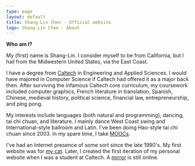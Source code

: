 ```yaml
---
type: page
layout: default
title: Shang-Lin Chen - Official website
logo: Shang-Lin Chen - About
---
```


**Who am I?**

My (first) name is Shang-Lin. I consider myself to be from California, but I hail from the Midwestern United States, via the East Coast. 

I have a degree from [Caltech](http://caltech.edu) in Engineering and Applied Sciences. I would have majored in Computer Science if Caltech had offered it as a major back then. After surviving the infamous Caltech core curriculum, my coursework included computer graphics, French literature in translation, Spanish, Chinese, medieval history, political science, financial law, entrepreneurship, and ping pong.

My interests include languages (both natural and programming), dancing, tai chi chuan, and literature. I mainly dance West Coast swing and International-style ballroom and Latin. I've been doing Hao-style tai chi chuan since 2003. In my spare time, I take [MOOCs](https://en.wikipedia.org/wiki/Massive_open_online_course). 

I've had an Internet presence of some sort since the late 1990's. My first website was for [my cat](http://web.archive.org/web/20050430080829/http://hometown.aol.com/ashino2020/). Later, I created the first iteration of my personal website when I was a student at Caltech. A [mirror](http://shangril.freeshell.org/its/) is still online.
